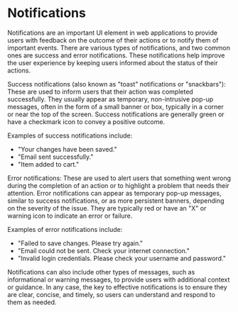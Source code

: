 # Notifications

Notifications are an important UI element in web applications to provide users with feedback on the outcome of their actions or to notify them of important events. There are various types of notifications, and two common ones are success and error notifications. These notifications help improve the user experience by keeping users informed about the status of their actions.

Success notifications (also known as "toast" notifications or "snackbars"): These are used to inform users that their action was completed successfully. They usually appear as temporary, non-intrusive pop-up messages, often in the form of a small banner or box, typically in a corner or near the top of the screen. Success notifications are generally green or have a checkmark icon to convey a positive outcome.

Examples of success notifications include:

- "Your changes have been saved."
- "Email sent successfully."
- "Item added to cart."

Error notifications: These are used to alert users that something went wrong during the completion of an action or to highlight a problem that needs their attention. Error notifications can appear as temporary pop-up messages, similar to success notifications, or as more persistent banners, depending on the severity of the issue. They are typically red or have an "X" or warning icon to indicate an error or failure.

Examples of error notifications include:

- "Failed to save changes. Please try again."
- "Email could not be sent. Check your internet connection."
- "Invalid login credentials. Please check your username and password."

Notifications can also include other types of messages, such as informational or warning messages, to provide users with additional context or guidance. In any case, the key to effective notifications is to ensure they are clear, concise, and timely, so users can understand and respond to them as needed.
